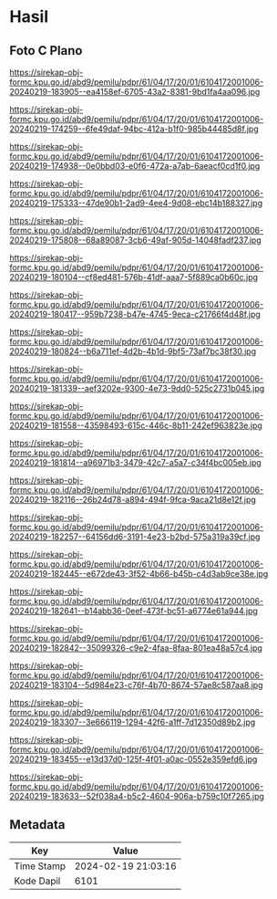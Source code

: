 # Hasil

## Foto C Plano

https://sirekap-obj-formc.kpu.go.id/abd9/pemilu/pdpr/61/04/17/20/01/6104172001006-20240219-183905--ea4158ef-6705-43a2-8381-9bd1fa4aa096.jpg

https://sirekap-obj-formc.kpu.go.id/abd9/pemilu/pdpr/61/04/17/20/01/6104172001006-20240219-174259--6fe49daf-94bc-412a-b1f0-985b44485d8f.jpg

https://sirekap-obj-formc.kpu.go.id/abd9/pemilu/pdpr/61/04/17/20/01/6104172001006-20240219-174938--0e0bbd03-e0f6-472a-a7ab-6aeacf0cd1f0.jpg

https://sirekap-obj-formc.kpu.go.id/abd9/pemilu/pdpr/61/04/17/20/01/6104172001006-20240219-175333--47de90b1-2ad9-4ee4-9d08-ebc14b188327.jpg

https://sirekap-obj-formc.kpu.go.id/abd9/pemilu/pdpr/61/04/17/20/01/6104172001006-20240219-175808--68a89087-3cb6-49af-905d-14048fadf237.jpg

https://sirekap-obj-formc.kpu.go.id/abd9/pemilu/pdpr/61/04/17/20/01/6104172001006-20240219-180104--cf8ed481-576b-41df-aaa7-5f889ca0b60c.jpg

https://sirekap-obj-formc.kpu.go.id/abd9/pemilu/pdpr/61/04/17/20/01/6104172001006-20240219-180417--959b7238-b47e-4745-9eca-c21766f4d48f.jpg

https://sirekap-obj-formc.kpu.go.id/abd9/pemilu/pdpr/61/04/17/20/01/6104172001006-20240219-180824--b6a711ef-4d2b-4b1d-9bf5-73af7bc38f30.jpg

https://sirekap-obj-formc.kpu.go.id/abd9/pemilu/pdpr/61/04/17/20/01/6104172001006-20240219-181339--aef3202e-9300-4e73-9dd0-525c2731b045.jpg

https://sirekap-obj-formc.kpu.go.id/abd9/pemilu/pdpr/61/04/17/20/01/6104172001006-20240219-181558--43598493-615c-446c-8b11-242ef963823e.jpg

https://sirekap-obj-formc.kpu.go.id/abd9/pemilu/pdpr/61/04/17/20/01/6104172001006-20240219-181814--a96971b3-3479-42c7-a5a7-c34f4bc005eb.jpg

https://sirekap-obj-formc.kpu.go.id/abd9/pemilu/pdpr/61/04/17/20/01/6104172001006-20240219-182116--26b24d78-a894-494f-9fca-9aca21d8e12f.jpg

https://sirekap-obj-formc.kpu.go.id/abd9/pemilu/pdpr/61/04/17/20/01/6104172001006-20240219-182257--64156dd6-3191-4e23-b2bd-575a319a39cf.jpg

https://sirekap-obj-formc.kpu.go.id/abd9/pemilu/pdpr/61/04/17/20/01/6104172001006-20240219-182445--e672de43-3f52-4b66-b45b-c4d3ab9ce38e.jpg

https://sirekap-obj-formc.kpu.go.id/abd9/pemilu/pdpr/61/04/17/20/01/6104172001006-20240219-182641--b14abb36-0eef-473f-bc51-a6774e61a944.jpg

https://sirekap-obj-formc.kpu.go.id/abd9/pemilu/pdpr/61/04/17/20/01/6104172001006-20240219-182842--35099326-c9e2-4faa-8faa-801ea48a57c4.jpg

https://sirekap-obj-formc.kpu.go.id/abd9/pemilu/pdpr/61/04/17/20/01/6104172001006-20240219-183104--5d984e23-c76f-4b70-8674-57ae8c587aa8.jpg

https://sirekap-obj-formc.kpu.go.id/abd9/pemilu/pdpr/61/04/17/20/01/6104172001006-20240219-183307--3e666119-1294-42f6-a1ff-7d12350d89b2.jpg

https://sirekap-obj-formc.kpu.go.id/abd9/pemilu/pdpr/61/04/17/20/01/6104172001006-20240219-183455--e13d37d0-125f-4f01-a0ac-0552e359efd6.jpg

https://sirekap-obj-formc.kpu.go.id/abd9/pemilu/pdpr/61/04/17/20/01/6104172001006-20240219-183633--52f038a4-b5c2-4604-906a-b759c10f7265.jpg


## Metadata

| Key        | Value               |
| ---------- | ------------------- |
| Time Stamp | 2024-02-19 21:03:16 |
| Kode Dapil | 6101                |



